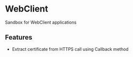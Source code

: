 # WebClient

Sandbox for WebClient applications

## Features
- Extract certificate from HTTPS call using Callback method
